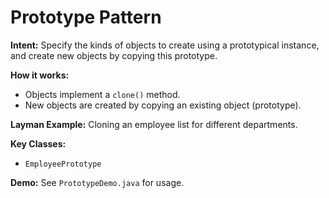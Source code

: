 # Prototype Pattern

**Intent:** Specify the kinds of objects to create using a prototypical instance, and create new objects by copying this prototype.

**How it works:**
- Objects implement a `clone()` method.
- New objects are created by copying an existing object (prototype).

**Layman Example:** Cloning an employee list for different departments.

**Key Classes:**
- `EmployeePrototype`

**Demo:** See `PrototypeDemo.java` for usage.
